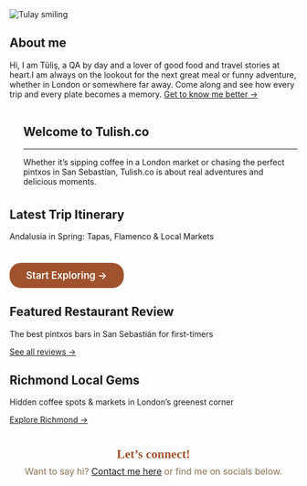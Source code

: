 
<section class="hero-row" style="margin-bottom: 2.2rem;">
  <img src="/assets/profile.jpg" alt="Tulay smiling" class="hero-photo" style="margin-bottom:0;">
  <div class="hero-about">
    <h2 class="about-title">About me</h2>
    <p class="hero-bio">
      Hi, I am Tüliş, a QA by day and a lover of good food and travel stories at heart.I am always on the lookout for the next great meal or funny adventure, whether in London or somewhere far away. Come along and see how every trip and every plate becomes a memory.
      <a href="/about/" class="hero-link">Get to know me better →</a>
    </p>
  </div>
</section>





<section class="welcome-hero" style="text-align:center; margin:2.8rem 0 2.3rem 0;">
 <div style="text-align: left; margin-left: 1.5rem;">
  <h1 class="welcome-title">Welcome to Tulish.co</h1>
<hr class="welcome-divider">
<p class="welcome-description">
  Whether it’s sipping coffee in a London market or chasing the perfect pintxos in San Sebastian, Tulish.co is about real adventures and delicious moments.
</p>

</div>
</section>



<section class="card-grid">
  <div class="feature-card">
    <h2 class="feature-title">Latest Trip Itinerary</h2>
    <p>Andalusia in Spring: Tapas, Flamenco & Local Markets</p>
<a href="/itineraries/" style="display:inline-block; margin-top:1.4em; background:#A0522D; color:#fff; padding:0.7em 1.7em; border-radius:20px; text-decoration:none; font-weight:600; font-size:1.06rem;">Start Exploring &rarr;</a>
  </div>
  <div class="feature-card">
    <h2 class="feature-title">Featured Restaurant Review</h2>
    <p>The best pintxos bars in San Sebastián for first-timers</p>
    <a href="/restaurant-reviews/" class="feature-link">See all reviews →</a>
  </div>
  <div class="feature-card">
    <h2 class="feature-title">Richmond Local Gems</h2>
    <p>Hidden coffee spots & markets in London’s greenest corner</p>
    <a href="/richmond-tips/" class="feature-link">Explore Richmond →</a>
  </div>
</section>


<section style="text-align:center; margin-top:2.5rem;">
  <div style="text-align:center; margin-top:2.2rem;">
  <div style="font-family: 'Playfair Display', serif; color: #A0522D; font-size:1.34rem; font-weight:600;">
    Let’s connect!
  </div>
  <div style="color:#8a7253; font-size:0.98rem; margin-top:0.5rem;">
    Want to say hi? <a href="/contact/">Contact me here</a> or find me on socials below.
  </div>
</div>


</section>

